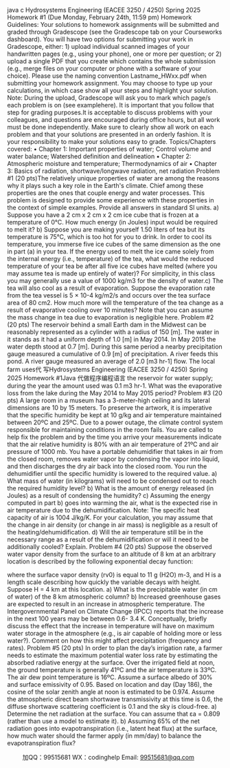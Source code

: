 java c
Hydrosystems   Engineering   (EACEE   3250 / 4250)
Spring   2025
Homework   #1 (Due   Monday, February   24th,   11:59 pm)
Homework Guidelines:
Your solutions to homework assignments will be submitted and graded through Gradescope   (see the   Gradescope tab   on   your   Courseworks   dashboard).
You will have two options for submitting your work in Gradescope, either:    1)   upload individual   scanned   images   of your handwritten pages (e.g., using your phone), one or more per question; or 2)   upload a single   PDF   that you   create   which contains the whole submission (e.g., merge files on your computer   or phone with   a   software   of   your choice).
Please use the naming convention Lastname_HWxx.pdf   when submitting your homework assignment. You may choose to type up your calculations, in which case show all your steps   and highlight   your   solution.   Note:   During      the   upload, Gradescope   will   ask   you   to   mark   which   page/s   each   problem   is   on   (see   examplehere).   It   is   important that you follow that step for grading purposes.It   is   acceptable   to   discuss   problems   with   your   colleagues, and   questions   are   encouraged   during   office   hours, but   all   work must be done independently. Make sure to clearly show all work on   each problem   and that your   solutions   are      presented in an orderly fashion. It is your responsibility to make your   solutions   easy to   grade.
Topics/Chapters covered:
•         Chapter 1: Important   properties of water;   Control volume and water balance;   Watershed   definition and delineation
•         Chapter 2:   Atmospheric moisture and temperature;   Thermodynamics of air
•         Chapter 3: Basics of radiation, shortwave/longwave radiation, net radiation
Problem #1   (20 pts)The relatively unique properties of   water are among the reasons why it plays such a key role in the   Earth's climate. Chief   among these properties are the ones that couple energy and water processes.   This   problem is designed to   provide some experience with these   properties in the context   of   simple   examples. Provide all answers in   standard   SI units.
a)   Suppose you have a 2 cm   x   2   cm   x   2   cm   ice   cube   that   is   frozen   at   a   temperature   of   0°C.      How   much energy (in Joules) input would be required to melt it?
b) Suppose you are making yourself 1.50 liters of   tea but its temperature is   75°C, which is too hot   for   you to drink. In order   to   cool its temperature,   you immerse five ice cubes of   the same dimension   as the   one in part   (a) in your   tea.   If   the   energy   used   to   melt   the   ice   came   solely   from   the   internal   energy   (i.e., temperature)   of   the   tea, what   would   the   reduced   temperature   of   your   tea   be   after   all   five   ice   cubes   have   melted   (where   you   may   assume   tea   is   made   up   entirely   of   water)?   For   simplicity, in this class you may generally use a value of 1000 kg/m3    for the   density   of   water.c)   The tea   will also cool as a   result of   evaporation. Suppose the evaporation   rate from the tea vessel   is   5   ×   10-4   kg/m2/s   and   occurs   over   the   tea   surface   area   of   80   cm2.   How   much   more   will   the   temperature   of the   tea   change   as   a result   of evaporative   cooling   over   10 minutes? Note   that you   can assume the mass change in tea due to evaporation   is negligible here.
Problem #2   (20 pts)
The reservoir behind a small Earth dam in the Midwest   can be reasonably represented   as   a cylinder with a radius of 150   [m]. The water in it   stands   as   it had   a uniform   depth   of   1.0   [m]   in May 2014. In May 2015 the water depth stood at   0.7   [m].   During   this   same period   a   nearby   precipitation gauge measured a cumulative of   0.9   [m] of   precipitation. A river feeds this pond.   A    river gauge measured an average of   2.0   [m3   hr-1] flow. The   local   farm uses代 写Hydrosystems Engineering (EACEE 3250 / 4250) Spring 2025 Homework #1Java
代做程序编程语言 the reservoir   for water   supply; during the year the amount used was 0.1 m3   hr-1. What was the evaporative   loss   from the      lake during the May 2014 to May 2015 period?
Problem #3   (20 pts)
A large room in a museum has a 3-meter-high   ceiling   and   its   lateral   dimensions   are   10 by   15   meters. To preserve the artwork, it is imperative that the   specific humidity be kept   at   10   g/kg   and   air temperature maintained between 20ºC and 25ºC. Due to a power outage,   the climate   control system responsible for maintaining conditions in the room fails.
You are called to help fix the problem and by the time you   arrive your measurements   indicate that the air relative humidity is   80% with an air temperature of   21ºC   and   air pressure of   1000   mb.   You have a portable dehumidifier that takes in air from the closed   room,   removes   water   vapor by   condensing the vapor into liquid, and then discharges the dry   air back   into the   closed   room.   You         run the dehumidifier until the specific humidity is lowered to the required value.
a) What mass of   water (in kilograms) will need to be condensed out to reach the required humidity level?
b) What is the amount of   energy released (in Joules) as   a result   of   condensing   the   humidity?
c) Assuming the energy computed in part b) goes into warming the   air, what   is the   expected rise   in air temperature due to the dehumidification. Note: The specific heat   capacity   of   air   is   1004   J/kg/K. For your calculation, you may assume   that the change in air   density   (or   change   in   air   mass) is   negligible   as   a   result   of   the   heating/dehumidification.
d) Will the air temperature still be in the necessary range as   a result   of   the   dehumidification   or   will it need to be additionally cooled? Explain.
Problem #4   (20 pts)
Suppose the observed water vapor   density from the surface to   an   altitude   of 8 km at   an   arbitrary   location is described by the following exponential decay function:

where the surface vapor density (rv0) is equal to   11   g   (H2O) m-3,   and   H   is   a   length   scale describing how quickly the variable decays with height.   Suppose H = 4 km at this   location.
a) What is the precipitable water (in cm of   water) of   the   8 km   atmospheric   column?
b) Increased greenhouse gases are expected to result in   an   increase   in   atmospheric temperature. The Intergovernmental Panel on Climate Change (IPCC) reports that the   increase   in   the   next   100   years may be between 0.6- 3.4 K.   Conceptually, briefly discuss the effect that the   increase   in temperature will have on maximum water storage in the atmosphere (e.g.,   is   air   capable   of holding more or less water?). Comment on how this might affect precipitation   (frequency   and   rates).
Problem #5   (20 pts)
In   order to plan the day’s irrigation rate, a farmer needs to   estimate the maximum potential   water   loss rate by estimating the absorbed radiative energy at the   surface. Over the   irrigated   field   at noon, the ground temperature is generally 41ºC and the air temperature   is   33ºC.   The   air   dew point temperature is   16ºC. Assume a surface albedo of   30%   and   surface   emissivity   of   0.95.
Based on location and day (Day   186), the cosine   of   the   solar   zenith   angle   at   noon   is   estimated   to   be 0.974. Assume the atmospheric direct beam shortwave transmissivity at this   time   is   0.6,   the diffuse shortwave scattering coefficient is 0.1   and the   sky   is   cloud-free.
a) Determine the net radiation at the   surface. You can assume   that   εa = 0.809   (rather   than   use   a   model   to   estimate   it).
b) Assuming 65% of   the net radiation goes into evapotranspiration   (i.e., latent heat   flux)   at   the            surface, how much water should the farmer apply (in mm/day) to balance the   evapotranspiration   flux?







         
加QQ：99515681  WX：codinghelp  Email: 99515681@qq.com
